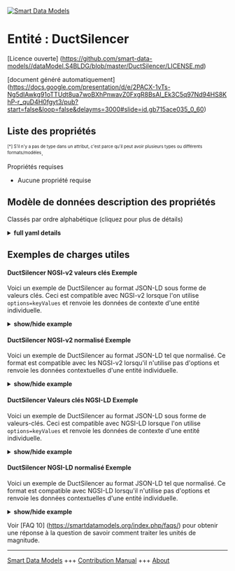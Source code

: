 <!-- 10-Header -->  
[![Smart Data Models](https://smartdatamodels.org/wp-content/uploads/2022/01/SmartDataModels_logo.png "Logo")](https://smartdatamodels.org)  
Entité : DuctSilencer  
=====================<!-- /10-Header -->  
<!-- 15-License -->  
[Licence ouverte] (https://github.com/smart-data-models//dataModel.S4BLDG/blob/master/DuctSilencer/LICENSE.md)  
[document généré automatiquement] (https://docs.google.com/presentation/d/e/2PACX-1vTs-Ng5dIAwkg91oTTUdt8ua7woBXhPnwavZ0FxgR8BsAI_Ek3C5q97Nd94HS8KhP-r_quD4H0fgyt3/pub?start=false&loop=false&delayms=3000#slide=id.gb715ace035_0_60)  
<!-- /15-License -->  
<!-- 20-Description -->  
<!-- /20-Description -->  
<!-- 30-PropertiesList -->  

## Liste des propriétés  

<sup><sub>[*] S'il n'y a pas de type dans un attribut, c'est parce qu'il peut avoir plusieurs types ou différents formats/modèles</sub></sup>.  
<!-- /30-PropertiesList -->  
<!-- 35-RequiredProperties -->  
Propriétés requises  
- Aucune propriété requise  <!-- /35-RequiredProperties -->  
<!-- 40-RequiredProperties -->  
<!-- /40-RequiredProperties -->  
<!-- 50-DataModelHeader -->  
## Modèle de données description des propriétés  
Classés par ordre alphabétique (cliquez pour plus de détails)  
<!-- /50-DataModelHeader -->  
<!-- 60-ModelYaml -->  
<details><summary><strong>full yaml details</strong></summary>    
```yaml  
DuctSilencer:    
  description: 'A duct silencer is a device that is typically installed inside a duct distribution system for the purpose of reducing the noise levels from air movement, fan noise, etc. in the adjacent space or downstream of the duct silencer device.'    
  properties:    
    address:    
      description: The mailing address    
      properties:    
        addressCountry:    
          description: 'Property. The country. For example, Spain. Model:''https://schema.org/addressCountry'''    
          type: string    
        addressLocality:    
          description: 'Property. The locality in which the street address is, and which is in the region. Model:''https://schema.org/addressLocality'''    
          type: string    
        addressRegion:    
          description: 'Property. The region in which the locality is, and which is in the country. Model:''https://schema.org/addressRegion'''    
          type: string    
        district:    
          description: 'A district is a type of administrative division that, in some countries, is managed by the local government.'    
          type: string    
        postOfficeBoxNumber:    
          description: 'Property. The post office box number for PO box addresses. For example, 03578. Model:''https://schema.org/postOfficeBoxNumber'''    
          type: string    
        postalCode:    
          description: 'Property. The postal code. For example, 24004. Model:''https://schema.org/https://schema.org/postalCode'''    
          type: string    
        streetAddress:    
          description: 'Property. The street address. Model:''https://schema.org/streetAddress'''    
          type: string    
        streetNr:    
          description: Number identifying a specific property on a public street.    
          type: string    
      type: object    
      x-ngsi:    
        model: https://schema.org/address    
        type: Property    
    airFlowRateMax:    
      description: Property. Maximum allowable air flow rate. Usually measured in m3/s.    
      type: number    
      x-ngsi:    
        type: Property    
    airFlowRateMin:    
      description: Property. Minimum allowable air flow rate. Usually measured in m3/s.    
      type: number    
      x-ngsi:    
        type: Property    
    alternateName:    
      description: An alternative name for this item    
      type: string    
      x-ngsi:    
        type: Property    
    areaServed:    
      description: The geographic area where a service or offered item is provided    
      type: string    
      x-ngsi:    
        model: https://schema.org/Text    
        type: Property    
    dataProvider:    
      description: A sequence of characters identifying the provider of the harmonised data entity.    
      type: string    
      x-ngsi:    
        type: Property    
    dateCreated:    
      description: Entity creation timestamp. This will usually be allocated by the storage platform.    
      format: date-time    
      type: string    
      x-ngsi:    
        type: Property    
    dateModified:    
      description: Timestamp of the last modification of the entity. This will usually be allocated by the storage platform.    
      format: date-time    
      type: string    
      x-ngsi:    
        type: Property    
    description:    
      description: A description of this item    
      type: string    
      x-ngsi:    
        type: Property    
    hasExteriorInsulation:    
      description: Property. TRUE if the silencer has exterior insulation. FALSE if it does not.    
      type: boolean    
      x-ngsi:    
        type: Property    
    hasManufacturer:    
      description: 'Property. A relationship identifying the manufacturer of an entity (e.g., device). The value is expected to be a string or a string with language tag.'    
      type: string    
      x-ngsi:    
        type: Property    
    hasModel:    
      description: 'Property. A relationship identifying the model of an entity (e.g., device). The value is expected to be a string or a string with language tag.'    
      type: string    
      x-ngsi:    
        type: Property    
    hydraulicDiameter:    
      description: Property. Hydraulic diameter. Usually measured in millimeters (mm).    
      type: number    
      x-ngsi:    
        type: Property    
    id:    
      anyOf: &ductsilencer_-_properties_-_iscontainedinbuildingspace_-_anyof    
        - description: Property. Identifier format of any NGSI entity    
          maxLength: 256    
          minLength: 1    
          pattern: ^[\w\-\.\{\}\$\+\*\[\]`|~^@!,:\\]+$    
          type: string    
        - description: Property. Identifier format of any NGSI entity    
          format: uri    
          type: string    
      description: Unique identifier of the entity    
      x-ngsi:    
        type: Property    
    isContainedInBuildingSpace:    
      anyOf: *ductsilencer_-_properties_-_iscontainedinbuildingspace_-_anyof    
      description: Relationship. An entity used to define the physical spaces of the building. A building space contains devices or building objects. (BuildingSpace)    
      x-ngsi:    
        type: Property    
    isContainedInPhysicalObject:    
      anyOf: *ductsilencer_-_properties_-_iscontainedinbuildingspace_-_anyof    
      description: Relationship. Any Object that has a proper space region.  (Definition extracted from DUL ontology) (PhysicalObject)    
      x-ngsi:    
        type: Property    
    isSubSystemOf:    
      description: Relationship. A reference to a system(s) that this Physical Object is part of.    
      items:    
        anyOf: *ductsilencer_-_properties_-_iscontainedinbuildingspace_-_anyof    
        description: Property. Unique identifier of the entity    
      type: array    
      x-ngsi:    
        type: Relationship    
    length:    
      description: Property. The finished length of the device. Usually measured in millimeters (mm).    
      type: number    
      x-ngsi:    
        type: Property    
    location:    
      description: 'Geojson reference to the item. It can be Point, LineString, Polygon, MultiPoint, MultiLineString or MultiPolygon'    
      oneOf:    
        - description: GeoProperty. Geojson reference to the item. Point    
          properties:    
            bbox:    
              items:    
                type: number    
              minItems: 4    
              type: array    
            coordinates:    
              items:    
                type: number    
              minItems: 2    
              type: array    
            type:    
              enum:    
                - Point    
              type: string    
          required:    
            - type    
            - coordinates    
          title: GeoJSON Point    
          type: object    
        - description: GeoProperty. Geojson reference to the item. LineString    
          properties:    
            bbox:    
              items:    
                type: number    
              minItems: 4    
              type: array    
            coordinates:    
              items:    
                items:    
                  type: number    
                minItems: 2    
                type: array    
              minItems: 2    
              type: array    
            type:    
              enum:    
                - LineString    
              type: string    
          required:    
            - type    
            - coordinates    
          title: GeoJSON LineString    
          type: object    
        - description: GeoProperty. Geojson reference to the item. Polygon    
          properties:    
            bbox:    
              items:    
                type: number    
              minItems: 4    
              type: array    
            coordinates:    
              items:    
                items:    
                  items:    
                    type: number    
                  minItems: 2    
                  type: array    
                minItems: 4    
                type: array    
              type: array    
            type:    
              enum:    
                - Polygon    
              type: string    
          required:    
            - type    
            - coordinates    
          title: GeoJSON Polygon    
          type: object    
        - description: GeoProperty. Geojson reference to the item. MultiPoint    
          properties:    
            bbox:    
              items:    
                type: number    
              minItems: 4    
              type: array    
            coordinates:    
              items:    
                items:    
                  type: number    
                minItems: 2    
                type: array    
              type: array    
            type:    
              enum:    
                - MultiPoint    
              type: string    
          required:    
            - type    
            - coordinates    
          title: GeoJSON MultiPoint    
          type: object    
        - description: GeoProperty. Geojson reference to the item. MultiLineString    
          properties:    
            bbox:    
              items:    
                type: number    
              minItems: 4    
              type: array    
            coordinates:    
              items:    
                items:    
                  items:    
                    type: number    
                  minItems: 2    
                  type: array    
                minItems: 2    
                type: array    
              type: array    
            type:    
              enum:    
                - MultiLineString    
              type: string    
          required:    
            - type    
            - coordinates    
          title: GeoJSON MultiLineString    
          type: object    
        - description: GeoProperty. Geojson reference to the item. MultiLineString    
          properties:    
            bbox:    
              items:    
                type: number    
              minItems: 4    
              type: array    
            coordinates:    
              items:    
                items:    
                  items:    
                    items:    
                      type: number    
                    minItems: 2    
                    type: array    
                  minItems: 4    
                  type: array    
                type: array    
              type: array    
            type:    
              enum:    
                - MultiPolygon    
              type: string    
          required:    
            - type    
            - coordinates    
          title: GeoJSON MultiPolygon    
          type: object    
      x-ngsi:    
        type: GeoProperty    
    name:    
      description: The name of this item.    
      type: string    
      x-ngsi:    
        type: Property    
    operationTemperatureMax:    
      description: 'Property. Allowable operation ambient (air, fluid) temperature range. Usually measured in degrees Kelvin (K).'    
      type: number    
      x-ngsi:    
        type: Property    
    operationTemperatureMin:    
      description: 'Property. Allowable operation ambient (air, fluid) temperature range. Usually measured in degrees Kelvin (K).'    
      type: number    
      x-ngsi:    
        type: Property    
    owner:    
      description: A List containing a JSON encoded sequence of characters referencing the unique Ids of the owner(s)    
      items:    
        anyOf: *ductsilencer_-_properties_-_iscontainedinbuildingspace_-_anyof    
        description: Property. Unique identifier of the entity    
      type: array    
      x-ngsi:    
        type: Property    
    seeAlso:    
      description: list of uri pointing to additional resources about the item    
      oneOf:    
        - items:    
            format: uri    
            type: string    
          minItems: 1    
          type: array    
        - format: uri    
          type: string    
      x-ngsi:    
        type: Property    
    source:    
      description: 'A sequence of characters giving the original source of the entity data as a URL. Recommended to be the fully qualified domain name of the source provider, or the URL to the source object.'    
      type: string    
      x-ngsi:    
        type: Property    
    type:    
      description: Property. It must be equal to `DuctSilencer`.    
      enum:    
        - DuctSilencer    
      type: string    
      x-ngsi:    
        type: Property    
    weight:    
      description: Property. The weight of the device. Usually measured in kilograms (kg) or grams (g).    
      type: number    
      x-ngsi:    
        type: Property    
    workingPressureMax:    
      description: 'Property. Maximum working pressure. Usually measured in Pascals (Pa, N/m2).'    
      type: number    
      x-ngsi:    
        type: Property    
    workingPressureMin:    
      description: 'Property. Allowable minimum working pressure (relative to ambient pressure). Usually measured in Pascals (Pa, N/m2).'    
      type: number    
      x-ngsi:    
        type: Property    
  required:    
    - id    
    - type    
  type: object    
  x-derived-from: "https://saref.etsi.org/saref4bldg/v1.1.2/#s4bldg:DuctSilencer"    
  x-disclaimer: 'Redistribution and use in source and binary forms, with or without modification, are permitted  provided that the license conditions are met. Copyleft (c) 2022 Contributors to Smart Data Models Program'    
  x-license-url: https://github.com/smart-data-models/dataModel.S4BLDG/blob/master/DuctSilencer/LICENSE.md    
  x-model-schema: https://smart-data-models.github.com/dataModel.SAREF4BLDG/DuctSilencer/schema.json    
  x-model-tags: SAREF DuctSilencer    
  x-version: 0.0.1    
```  
</details>    
<!-- /60-ModelYaml -->  
<!-- 70-MiddleNotes -->  
<!-- /70-MiddleNotes -->  
<!-- 80-Examples -->  
## Exemples de charges utiles  
#### DuctSilencer NGSI-v2 valeurs clés Exemple  
Voici un exemple de DuctSilencer au format JSON-LD sous forme de valeurs clés. Ceci est compatible avec NGSI-v2 lorsque l'on utilise `options=keyValues` et renvoie les données de contexte d'une entité individuelle.  
<details><summary><strong>show/hide example</strong></summary>    
```json  
{  
  "id": "urn:ngsi-ld:DuctSilencer:439e7a92-6ff4-4b8b-94fa-cefa9b8cc9a2",  
  "type": "DuctSilencer",  
  "airFlowRateMax": 0.1608748792870458,  
  "airFlowRateMin": 0.5144201035637935,  
  "hasExteriorInsulation": true,  
  "hydraulicDiameter": 0.655988670157379,  
  "length": 0.6761801102701772,  
  "operationTemperatureMax": 0.9108707788637439,  
  "operationTemperatureMin": 0.38034850956825317,  
  "weight": 0.3440451194010431,  
  "workingPressureMax": 0.4689060124065172,  
  "workingPressureMin": 0.6786833167445696,  
  "isContainedInBuildingSpace": "urn:ngsi-ld:BuildingSpace:35cd1a8e-8ad6-4cd0-9a0c-4270a9cf8680",  
  "isContainedInPhysicalObject": "urn:ngsi-ld:PhysicalObject:3ba75bf1-2b1d-4988-bf7d-2000b44b87ab",  
  "isSubSystemOf": [  
    "urn:ngsi-ld:System:7dd27551-56f1-4c2b-b094-f490114a721e",  
    "urn:ngsi-ld:System:b6550f33-a522-4632-81e4-dcd4c08d3229",  
    "urn:ngsi-ld:System:68691c7c-07b2-4009-ae84-c326a9e32071"  
  ],  
  "hasManufacturer": "DuctSilencer Company Inc.",  
  "hasModel": "DuctSilencer 0.1.2",  
  "dateCreated": "2023-01-26T11:03:15Z",  
  "dateModified": "2023-01-26T06:10:02Z",  
  "source": "Import",  
  "name": "DuctSilencer",  
  "alternateName": "DuctSilencer type 2",  
  "description": "DuctSilencer of limited DuctSilencer types",  
  "dataProvider": "IFC file"  
}  
```  
</details>  
#### DuctSilencer NGSI-v2 normalisé Exemple  
Voici un exemple de DuctSilencer au format JSON-LD tel que normalisé. Ce format est compatible avec les NGSI-v2 lorsqu'il n'utilise pas d'options et renvoie les données contextuelles d'une entité individuelle.  
<details><summary><strong>show/hide example</strong></summary>    
```json  
{  
  "id": "urn:ngsi-ld:DuctSilencer:354bc2c9-fe84-4b86-870e-b4bb0f421e14",  
  "type": "DuctSilencer",  
  "airFlowRateMax": {  
    "type": "Measurement",  
    "value": 0.42241788558074733  
  },  
  "airFlowRateMin": {  
    "type": "Measurement",  
    "value": 0.3750532258722393  
  },  
  "hasExteriorInsulation": {  
    "type": "Boolean",  
    "value": false  
  },  
  "hydraulicDiameter": {  
    "type": "Measurement",  
    "value":  0.28893264554968967  
  },  
  "length": {  
    "type": "Measurement",  
    "value": 0.8546214350560009  
  },  
  "operationTemperatureMax": {  
    "type": "Measurement",  
    "value": 0.5534860278496251  
  },  
  "operationTemperatureMin": {  
    "type": "Measurement",  
    "value":  0.8929827048351656  
  },  
  "weight": {  
    "type": "Measurement",  
    "value":  0.6856055430291446  
  },  
  "workingPressureMax": {  
    "type": "Measurement",  
    "value":  0.28889395933436934  
  },  
  "workingPressureMin": {  
    "type": "Measurement",  
    "value": 0.5603647437955193  
  },  
  "isContainedInBuildingSpace": {  
    "type": "URI",  
    "value": "urn:ngsi-ld:BuildingSpace:2e17ab63-5c61-4d14-90a2-6d9c2f96681d"  
  },  
  "isContainedInPhysicalObject": {  
    "type": "URI",  
    "value": "urn:ngsi-ld:PhysicalObject:edc1a584-5b19-4244-b872-001cf887a7d7"  
  },  
  "isSubSystemOf": {  
    "type": "array",  
    "value": [  
      {  
        "type": "URI",  
        "value": "urn:ngsi-ld:System:749d1fd1-6e00-4d22-96f6-aec2dda0e494"  
      },  
      {  
        "type": "URI",  
        "value": "urn:ngsi-ld:System:6e1df1b9-fdec-4c73-9a85-f28b88014ec8"  
      },  
      {  
        "type": "URI",  
        "value": "urn:ngsi-ld:System:b6ffa288-5b86-40d9-90d7-5fb8b8dc7f02"  
      }  
    ]  
  },  
  "hasManufacturer": {  
    "type": "Text",  
    "value": "DuctSilencer Company Inc."  
  },  
  "hasModel": {  
    "type": "Text",  
    "value": "DuctSilencer 0.1.2"  
  },  
  "dateCreated": {  
    "type": "DateTime",  
    "value": "2023-01-25T14:45:14.4588565+01:00"  
  },  
  "dateModified": {  
    "type": "DateTime",  
    "value": "2023-01-26T11:59:21.5030067+01:00"  
  },  
  "source": {  
    "type": "Text",  
    "value": "Import"  
  },  
  "name": {  
    "type": "Text",  
    "value": "DuctSilencer"  
  },  
  "alternateName": {  
    "type": "Text",  
    "value": "DuctSilencer type 2"  
  },  
  "description": {  
    "type": "Text",  
    "value": "DuctSilencer of limited DuctSilencer types"  
  },  
  "dataProvider": {  
    "type": "Text",  
    "value": "IFC file"  
  }  
}  
```  
</details>  
#### DuctSilencer Valeurs clés NGSI-LD Exemple  
Voici un exemple de DuctSilencer au format JSON-LD sous forme de valeurs-clés. Ceci est compatible avec NGSI-LD lorsque l'on utilise `options=keyValues` et renvoie les données de contexte d'une entité individuelle.  
<details><summary><strong>show/hide example</strong></summary>    
```json  
{  
  "id": "urn:ngsi-ld:DuctSilencer:439e7a92-6ff4-4b8b-94fa-cefa9b8cc9a2",  
  "type": "DuctSilencer",  
  "airFlowRateMax": 0.1608748792870458,  
  "airFlowRateMin": 0.5144201035637935,  
  "hasExteriorInsulation": true,  
  "hydraulicDiameter": 0.655988670157379,  
  "length": 0.6761801102701772,  
  "operationTemperatureMax": 0.9108707788637439,  
  "operationTemperatureMin": 0.38034850956825317,  
  "weight": 0.3440451194010431,  
  "workingPressureMax": 0.4689060124065172,  
  "workingPressureMin": 0.6786833167445696,  
  "isContainedInBuildingSpace": "urn:ngsi-ld:BuildingSpace:35cd1a8e-8ad6-4cd0-9a0c-4270a9cf8680",  
  "isContainedInPhysicalObject": "urn:ngsi-ld:PhysicalObject:3ba75bf1-2b1d-4988-bf7d-2000b44b87ab",  
  "isSubSystemOf": [  
    "urn:ngsi-ld:System:7dd27551-56f1-4c2b-b094-f490114a721e",  
    "urn:ngsi-ld:System:b6550f33-a522-4632-81e4-dcd4c08d3229",  
    "urn:ngsi-ld:System:68691c7c-07b2-4009-ae84-c326a9e32071"  
  ],  
  "hasManufacturer": "DuctSilencer Company Inc.",  
  "hasModel": "DuctSilencer 0.1.2",  
  "dateCreated": "2023-01-26T11:03:15Z",  
  "dateModified": "2023-01-26T06:10:02Z",  
  "source": "Import",  
  "name": "DuctSilencer",  
  "alternateName": "DuctSilencer type 2",  
  "description": "DuctSilencer of limited DuctSilencer types",  
  "dataProvider": "IFC file",  
  "@context": [  
    "https://raw.githubusercontent.com/smart-data-models/dataModel.S4BLDG/master/context.jsonld",  
    "https://uri.etsi.org/ngsi-ld/v1/ngsi-ld-core-context.jsonld"  
  ]  
}  
```  
</details>  
#### DuctSilencer NGSI-LD normalisé Exemple  
Voici un exemple de DuctSilencer au format JSON-LD tel que normalisé. Ce format est compatible avec NGSI-LD lorsqu'il n'utilise pas d'options et renvoie les données contextuelles d'une entité individuelle.  
<details><summary><strong>show/hide example</strong></summary>    
```json  
{  
  "id": "urn:ngsi-ld:DuctSilencer:f2f44b77-d3ee-4ab4-bd1a-1c476f674549",  
  "type": "DuctSilencer",  
  "airFlowRateMax": {  
    "type": "Property",  
    "unitCode": "m3/s",  
    "observedAt": "2023-01-25T19:54:39Z",  
    "value": 0.5746033930246481  
  },  
  "airFlowRateMin": {  
    "type": "Property",  
    "unitCode": "m3/s",  
    "observedAt": "2023-01-25T21:24:51Z",  
    "value": 0.6010968836956997  
  },  
  "hasExteriorInsulation": {  
    "type": "Property",  
    "value": true  
  },  
  "hydraulicDiameter": {  
    "type": "Property",  
    "unitCode": "mm",  
    "observedAt": "2023-01-25T17:57:38Z",  
    "value": 0.6623416028707915  
  },  
  "length": {  
    "type": "Property",  
    "unitCode": "mm",  
    "observedAt": "2023-01-25T15:21:41Z",  
    "value": 0.9676732407508329  
  },  
  "operationTemperatureMax": {  
    "type": "Property",  
    "unitCode": "K",  
    "observedAt": "2023-01-26T11:39:38Z",  
    "value": 0.56707910867758  
  },  
  "operationTemperatureMin": {  
    "type": "Property",  
    "unitCode": "K",  
    "observedAt": "2023-01-26T09:06:00Z",  
    "value": 0.7219158816538178  
  },  
  "weight": {  
    "type": "Property",  
    "unitCode": "g",  
    "observedAt": "2023-01-25T21:05:44Z",  
    "value": 0.6644043164355533  
  },  
  "workingPressureMax": {  
    "type": "Property",  
    "unitCode": "N/m2",  
    "observedAt": "2023-01-26T04:07:57Z",  
    "value": 0.058329572403388985  
  },  
  "workingPressureMin": {  
    "type": "Property",  
    "unitCode": "N/m2",  
    "observedAt": "2023-01-25T23:17:06Z",  
    "value": 0.10711886041657781  
  },  
  "isContainedInBuildingSpace": {  
    "type": "Relationship",  
    "object": "urn:ngsi-ld:BuildingSpace:0addac31-ddff-4a11-97a1-e9411907e554"  
  },  
  "isContainedInPhysicalObject": {  
    "type": "Relationship",  
    "object": "urn:ngsi-ld:PhysicalObject:ac4f9960-3415-4943-a490-81859df172a4"  
  },  
  "isSubSystemOf": [  
    {  
      "type": "Relationship",  
      "object": "urn:ngsi-ld:System:a182c79d-ec15-4bfb-9b22-b0db74eac23e"  
    },  
    {  
      "type": "Relationship",  
      "object": "urn:ngsi-ld:System:f429ad1b-2285-441f-9305-8de0017d3b4c"  
    },  
    {  
      "type": "Relationship",  
      "object": "urn:ngsi-ld:System:d1dfe74b-ef79-4c61-be03-d1617663f8c4"  
    }  
  ],  
  "hasManufacturer": {  
    "type": "Property",  
    "value": "DuctSilencer Company Inc."  
  },  
  "hasModel": {  
    "type": "Property",  
    "value": "DuctSilencer 0.1.2"  
  },  
  "dateCreated": {  
    "type": "Property",  
    "value": "2023-01-26T01:07:55Z"  
  },  
  "dateModified": {  
    "type": "Property",  
    "value": "2023-01-26T12:16:22Z"  
  },  
  "source": {  
    "type": "Property",  
    "value": "Import"  
  },  
  "name": {  
    "type": "Property",  
    "value": "DuctSilencer"  
  },  
  "alternateName": {  
    "type": "Property",  
    "value": "DuctSilencer type 2"  
  },  
  "description": {  
    "type": "Property",  
    "value": "DuctSilencer of limited DuctSilencer types"  
  },  
  "dataProvider": {  
    "type": "Property",  
    "value": "IFC file"  
  },  
  "@context": [  
    "https://raw.githubusercontent.com/smart-data-models/dataModel.S4BLDG/master/context.jsonld",  
    "https://uri.etsi.org/ngsi-ld/v1/ngsi-ld-core-context.jsonld"  
  ]  
}  
```  
</details><!-- /80-Examples -->  
<!-- 90-FooterNotes -->  
<!-- /90-FooterNotes -->  
<!-- 95-Units -->  
Voir [FAQ 10] (https://smartdatamodels.org/index.php/faqs/) pour obtenir une réponse à la question de savoir comment traiter les unités de magnitude.  
<!-- /95-Units -->  
<!-- 97-LastFooter -->  
---  
[Smart Data Models](https://smartdatamodels.org) +++ [Contribution Manual](https://bit.ly/contribution_manual) +++ [About](https://bit.ly/Introduction_SDM)<!-- /97-LastFooter -->  
